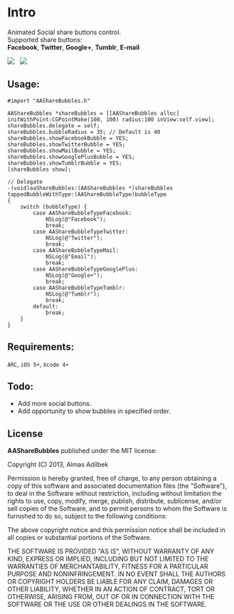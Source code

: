 Intro
==============

Animated Social share buttons control.<br>
Supported share buttons:<br><b>Facebook</b>,  <b>Twitter</b>,  <b>Google+</b>, <b>Tumblr</b>, <b>E-mail</b>

<img src="http://mixdesign.kz/external/AAShareBubblesAbay.png?tmp"/>&nbsp;&nbsp;
<img src="http://mixdesign.kz/external/AAShareBubbles.png"/>

Usage:
------
`#import "AAShareBubbles.h"`

    AAShareBubbles *shareBubbles = [[AAShareBubbles alloc] initWithPoint:CGPointMake(100, 100) radius:100 inView:self.view];
    shareBubbles.delegate = self;
    shareBubbles.bubbleRadius = 35; // Default is 40
    shareBubbles.showFacebookBubble = YES;
    shareBubbles.showTwitterBubble = YES;
    shareBubbles.showMailBubble = YES;
    shareBubbles.showGooglePlusBubble = YES;
    shareBubbles.showTumblrBubble = YES;
    [shareBubbles show];
    
    // Delegate
    -(void)aaShareBubbles:(AAShareBubbles *)shareBubbles tappedBubbleWithType:(AAShareBubbleType)bubbleType
    {
        switch (bubbleType) {
            case AAShareBubbleTypeFacebook:
                NSLog(@"Facebook");
                break;
            case AAShareBubbleTypeTwitter:
                NSLog(@"Twitter");
                break;
            case AAShareBubbleTypeMail:
                NSLog(@"Email");
                break;
            case AAShareBubbleTypeGooglePlus:
                NSLog(@"Google+");
                break;
            case AAShareBubbleTypeTumblr:
            	NSLog(@"Tumblr");
            	break;
            default:
                break;
        }
    }

Requirements:
------------
`ARC`, `iOS 5+`, `Xcode 4+`

Todo:
-------
- Add more social buttons.
- Add opportunity to show bubbles in specified order.

License
-------
<b>AAShareBubbles</b> published under the MIT license:

Copyright (C) 2013, Almas Adilbek

Permission is hereby granted, free of charge, to any person obtaining a copy of this software and associated documentation files (the "Software"), to deal in the Software without restriction, including without limitation the rights to use, copy, modify, merge, publish, distribute, sublicense, and/or sell copies of the Software, and to permit persons to whom the Software is furnished to do so, subject to the following conditions:

The above copyright notice and this permission notice shall be included in all copies or substantial portions of the Software.

THE SOFTWARE IS PROVIDED "AS IS", WITHOUT WARRANTY OF ANY KIND, EXPRESS OR IMPLIED, INCLUDING BUT NOT LIMITED TO THE WARRANTIES OF MERCHANTABILITY, FITNESS FOR A PARTICULAR PURPOSE AND NONINFRINGEMENT. IN NO EVENT SHALL THE AUTHORS OR COPYRIGHT HOLDERS BE LIABLE FOR ANY CLAIM, DAMAGES OR OTHER LIABILITY, WHETHER IN AN ACTION OF CONTRACT, TORT OR OTHERWISE, ARISING FROM, OUT OF OR IN CONNECTION WITH THE SOFTWARE OR THE USE OR OTHER DEALINGS IN THE SOFTWARE.
